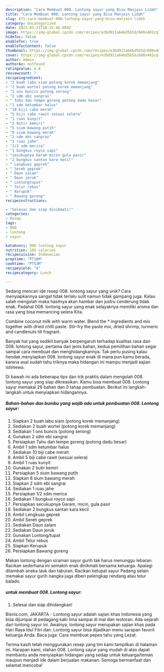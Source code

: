 ```yaml
---
description: "Cara Membuat 008. Lontong sayur yang Bisa Manjain Lidah"
title: "Cara Membuat 008. Lontong sayur yang Bisa Manjain Lidah"
slug: 671-cara-membuat-008-lontong-sayur-yang-bisa-manjain-lidah
category: Uncategorized
date: 2023-03-21T18:32:46.604Z
image: https://img-global.cpcdn.com/recipes/e3bd911a64bd5b5d/680x482cq70/008-lontong-sayur-foto-resep-utama.jpg
hideToc: false
enableToc: true
enableTocContent: false
thumbnail: https://img-global.cpcdn.com/recipes/e3bd911a64bd5b5d/680x482cq70/008-lontong-sayur-foto-resep-utama.jpg
cover: https://img-global.cpcdn.com/recipes/e3bd911a64bd5b5d/680x482cq70/008-lontong-sayur-foto-resep-utama.jpg
author: Admin
authorAv: notfound
ratingvalue: 4.8
reviewcount: 7
recipeingredient:
- "2 buah labu siam potong korek memanjang"
- "2 buah wortel potong korek memanjang"
- "1 ons buncis potong serong"
- "2 sdm ebi sangrai"
- " Tahu dan tempe goreng potong dadu besar"
- "1 sdm ketumbar halus"
- "10 biji cabe merah"
- "5 biji cabe rawit sesuai selera"
- "1 ruas kunyit"
- "2 butir kemiri"
- "5 sium bawang putih"
- "8 sium bawang merah"
- "2 sdm ebi sangrai"
- "1 ruas jahe"
- "1/2 sdm merica"
- "1 bungkus royco sapi"
- "secukupnya Garam micin gula pasir"
- "2 bungkus santan kara kecil"
- " Lengkuas geprek"
- " Sereh geprek"
- " Daun salam"
- " Daun jeruk"
- " Lontongtupat"
- " Telur rebus"
- " Kerupuk"
- " Bawang goreng"
recipeinstructions:

- "Selesai dan siap dinikmati!"
categories:
- Resep
tags:
- 008
- lontong
- sayur

katakunci: 008 lontong sayur 
nutrition: 193 calories
recipecuisine: Indonesian
preptime: "PT16M"
cooktime: "PT53M"
recipeyield: "4"
recipecategory: Lunch

---
```





Sedang mencari ide resep 008. lontong sayur yang unik? Cara menyiapkannya sangat tidak terlalu sulit namun tidak gampang juga. Kalau salah mengolah maka hasilnya akan hambar dan justru cenderung tidak enak. Padahal 008. lontong sayur yang enak selayaknya memiliki aroma dan rasa yang bisa memancing selera Kita.





Combine coconut milk with warm water. Blend the * ingredients and mix together with dried chilli paste. Stir-fry the paste mix, dried shrimp, turmeric and candlenuts till fragrant.

Banyak hal yang sedikit banyak berpengaruh terhadap kualitas rasa dari 008. lontong sayur, pertama dari jenis bahan, kedua pemilihan bahan segar sampai cara membuat dan menghidangkannya. Tak perlu pusing kalau hendak menyiapkan 008. lontong sayur enak di mana pun kamu berada, karena asal sudah tahu triknya maka hidangan ini mampu menjadi sajian istimewa.






Di bawah ini ada beberapa tips dan trik praktis dalam mengolah 008. lontong sayur yang siap dikreasikan. Kamu bisa membuat 008. Lontong sayur memakai 26 bahan dan 0 tahap pembuatan. Berikut ini langkah-langkah untuk menyiapkan hidangannya.

<!--inarticleads1-->

##### Bahan-bahan dan bumbu yang wajib ada untuk pembuatan 008. Lontong sayur:

1. Siapkan 2 buah labu siam (potong korek memanjang)
1. Sediakan 2 buah wortel (potong korek memanjang)
1. Sediakan 1 ons buncis (potong serong)
1. Gunakan 2 sdm ebi sangrai
1. Persiapkan  Tahu dan tempe goreng (potong dadu besar)
1. Ambil 1 sdm ketumbar halus
1. Sediakan 10 biji cabe merah
1. Ambil 5 biji cabe rawit (sesuai selera)
1. Ambil 1 ruas kunyit
1. Gunakan 2 butir kemiri
1. Persiapkan 5 sium bawang putih
1. Siapkan 8 sium bawang merah
1. Siapkan 2 sdm ebi sangrai
1. Sediakan 1 ruas jahe
1. Persiapkan 1/2 sdm merica
1. Sediakan 1 bungkus royco sapi
1. Persiapkan secukupnya Garam, micin, gula pasir
1. Sediakan 2 bungkus santan kara kecil
1. Ambil  Lengkuas geprek
1. Ambil  Sereh geprek
1. Sediakan  Daun salam
1. Sediakan  Daun jeruk
1. Gunakan  Lontong/tupat
1. Ambil  Telur rebus
1. Siapkan  Kerupuk
1. Persiapkan  Bawang goreng


Makan lontong dengan siraman sayur gurih tak harus menunggu lebaran. Racikan sederhana ini semakin enak dinikmati bersama keluarga. Apalagi ditambah aneka lauk dan taburan. Racikan ketupat sayur Padang selain memakai sayur gurih nangka juga diberi pelengkap rendang atau telur balado. 

<!--inarticleads2-->

#####  untuk membuat 008. Lontong sayur:


1. Selesai dan siap dihidangkan!

Bisnis.com, JAKARTA - Lontong sayur adalah sajian khas Indonesia yang bisa dijumpai di pedagang kaki lima sampai di mal dan restoran. Ada sejarah dari lontong sayur ini. Awalnya, lontong sayur merupakan sajian khas pada Hari Raya Idul Fitri dan. Lontong sayur bisa dijadikan menu sarapan favorit keluarga Anda. Baca juga: Cara membuat pepes tahu yang Lezat. 

Terima kasih telah menggunakan resep yang tim kami tampilkan di halaman ini. Harapan kami, olahan 008. Lontong sayur yang mudah di atas dapat membantu anda menyiapkan hidangan yang sedap untuk keluarga/teman maupun menjadi ide dalam berjualan makanan. Semoga bermanfaat dan selamat mencoba!

